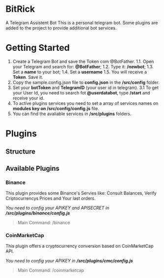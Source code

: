 
# BitRick
A Telegram Assistent Bot
This is a personal telegram bot. Some plugins are added to the project to provide additional bot services.
#  Getting Started
 1. Create a Telegram Bot and save the Token com @BotFather.
	1.1. Open your Telegram and search for:  **@BotFather**;
	1.2. Type it:  **/newbot**;
	1.3.  Set a  **name** to your bot;
	1.4.  Set a  **username**
	1.5.  You will receive a  **Token**. Save it.
 2. Copy the sample.config.json file to **config.json** in the **/src/config** folder.
 3. Set your **botToken** and **TelegramID** (your user id in telegram).
	 3.1 To get your User Id, you need to search fot **@userdatabot**, type **/start** and receive your id.
4. To active plugins services you need to set a array of services names on **modules key on /src/config/config.js** file.
5. You can find the avaliable services in **/src/plugins** folders.

# Plugins
## Structure

## Available Plugins
### Binance
This plugin provides some Binance's Servies like: Consult Balances, Verify Criptocurrencys Prices and Your last orders.

*You need to config your APIKEY and APISECRET in __/src/plugins/binance/config.js__*

>Main Command: /binance

### CoinMarketCap
This plugin offers a cryptocurrency conversion based on CoinMarketCap API.

*You need to config your APIKEY in __/src/plugins/cmc/config.js__*

>Main Command: /coinmarketcap
